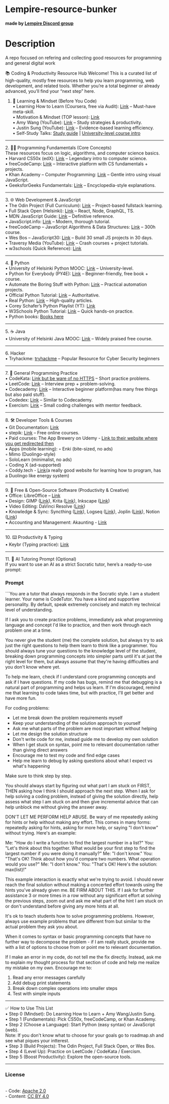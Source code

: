 # Lempire-resource-bunker
<b>made by <a href="https://discord.gg/9yNUd34x">Lempire Discord group</a></b>

# Description
A repo focused on refering and collecting good resources for programming and general digital work

📚 Coding & Productivity Resource Hub
Welcome! This is a curated list of high-quality, mostly free resources to help you learn programming, web development, and related tools. Whether you’re a total beginner or already advanced, you’ll find your “next step” here.

1. 🚀 Learning & Mindset (Before You Code)<br />
    • Learning How to Learn (Coursera, free via Audit): <a href="https://www.coursera.org/learn/learning-how-to-learn/">Link</a> – Must-have meta-skill.<br />
    • Motivation & Mindset (TOP lesson): <a href="https://www.theodinproject.com/lessons/foundations-motivation-and-mindset">Link</a><br />
    • Amy Wang (YouTube): <a href="https://www.youtube.com/@AmyWang">Link</a> – Study strategies & productivity.<br />
    • Justin Sung (YouTube): <a href="https://www.youtube.com/@JustinSung">Link</a> – Evidence-based learning efficiency.<br />
    • Self-Study Talks: <a href="https://www.youtube.com/watch?v=NLpYWLGkIII&list=WL&index=5&t=24s">Study guide</a> | <a href="https://www.youtube.com/watch?v=qHwIiwjrT1I">University-level course intro</a><br />
<hr />
2. 🧑‍💻 Programming Fundamentals (Core Concepts)<br />
These resources focus on logic, algorithms, and computer science basics.<br />
    • Harvard CS50x (edX): <a href="https://www.edx.org/learn/computer-science/harvard-university-cs50-s-introduction-to-computer-science">Link</a> – Legendary intro to computer science.<br />
    • freeCodeCamp: <a href="https://www.freecodecamp.org/">Link</a> – Interactive platform with CS fundamentals + projects.<br />
    • Khan Academy – Computer Programming: <a href="https://www.khanacademy.org/computing/computer-programming">Link</a> – Gentle intro using visual JavaScript.<br />
    • GeeksforGeeks Fundamentals: <a href="https://www.geeksforgeeks.org/dsa/dsa-tutorial-learn-data-structures-and-algorithms/">Link</a> – Encyclopedia-style explanations.<br />
<hr />
3. 🌐 Web Development & JavaScript<br/>
    • The Odin Project (Full Curriculum): <a href="https://www.theodinproject.com/dashboard">Link</a> – Project-based fullstack learning.<br />
    • Full Stack Open (Helsinki): <a href="https://fullstackopen.com/en/">Link</a> – React, Node, GraphQL, TS.<br />
    • MDN JavaScript Guide: <a href="https://developer.mozilla.org/en-US/docs/Web/JavaScript/Guide">Link</a> – Definitive reference.<br />
    • JavaScript.info: <a href="https://javascript.info/">Link</a> – Modern, thorough tutorial.<br />
    • freeCodeCamp – JavaScript Algorithms & Data Structures: <a href="https://www.freecodecamp.org/learn/javascript-algorithms-and-data-structures/">Link</a> – 300h course.<br />
    • Wes Bos – JavaScript30: <a href="https://javascript30.com/">Link</a> – Build 30 small JS projects in 30 days.<br />
    • Traversy Media (YouTube): <a href="https://www.youtube.com/@TraversyMedia">Link</a> – Crash courses + project tutorials.<br />
    • w3schools (Quick Reference): <a href="https://www.w3schools.com/">Link</a><br />
<hr />
4. 🐍 Python<br/>
    • University of Helsinki Python MOOC: <a href="https://programming-25.mooc.fi/">Link</a> – University-level.<br />
    • Python for Everybody (PY4E): <a href="https://www.py4e.com/">Link</a> – Beginner-friendly, free book + course.<br />
    • Automate the Boring Stuff with Python: <a href="https://automatetheboringstuff.com/">Link</a> – Practical automation projects.<br />
    • Official Python Tutorial: <a href="https://docs.python.org/3/tutorial/index.html">Link</a> – Authoritative.<br />
    • Real Python: <a href="https://realpython.com/">Link</a> – High-quality articles.<br />
    • Corey Schafer’s Python Playlist (YT): <a href="https://www.youtube.com/playlist?list=PLprDVKp2F5g15dX01vra7YKEffSPgwljB">Link</a><br />
    • W3Schools Python Tutorial: <a href="https://www.w3schools.com/python/">Link</a> – Quick hands-on practice.<br />
    • Python books: <a href="https://pythonbooks.org/free-books/">Books here</a><br />
<hr />
5. ☕ Java<br />
    • University of Helsinki Java MOOC: <a href="https://java-programming.mooc.fi/">Link</a> – Widely praised free course.<br />
<hr />
6. Hacker<br />
    • Tryhackme: <a href="https://tryhackme.com/">tryhackme</a> – Popular Resource for Cyber Security beginners<br />
<hr />
7. 🧩 General Programming Practice<br \>
    • CodeKata: <a href="http://codekata.com/">Link but be ware of no HTTPS</a> – Short practice problems.<br />
    • LeetCode: <a href="https://leetcode.com/">Link</a> – Interview prep + problem-solving.<br />
    • Codecademy: <a href="https://www.codecademy.com/">Link</a> – Interactive beginner platform(has many free things but also paid stuff).<br />
    • Codedex: <a href="https://www.codedex.io/home">Link</a> – Similar to Codecademy.<br />
    • Exercism: <a href="https://exercism.org/">Link</a> – Small coding challenges with mentor feedback.<br />
<hr />
8. 🛠️ Developer Tools & Courses<br />
    • Git Documentation: <a href="https://git-scm.com/doc">Link</a><br />
    • stepik: <a href="https://stepik.org/">Link</a> – Free online courses.<br />
    • Paid courses: The App Brewery on Udemy - <a href="https://www.appbrewery.com/l/products?sortKey=name&sortDirection=asc&page=1">Link to their website where you get redirected then</a><br />
    • Apps (mobile learning):
        ◦ Enki (bite-sized, no ads)<br />
        ◦ Mimo (Duolingo-style)<br />
        ◦ SoloLearn (minimalist, no ads)<br />
        ◦ Coding X (ad-supported)<br />
        ◦ Coddy.tech - <a href="https://coddy.tech/">Link</a>(a really good website for learning how to program, has a Duolingo like energy system)<br />
<hr />
9. 🎨 Free & Open-Source Software (Productivity & Creative)<br />
    • Office: LibreOffice – <a href="https://www.libreoffice.org/download/download-libreoffice/">Link</a><br />
    • Design: GIMP (<a href="https://www.gimp.org/downloads/">Link</a>), Krita (<a href="https://krita.org/de/download/">Link</a>), Inkscape (<a href="https://inkscape.org/release/inkscape-1.4.2/">Link</a>)<br />
    • Video Editing: DaVinci Resolve (<a href="https://www.blackmagicdesign.com/products/davinciresolve">Link</a>)<br />
    • Knowledge & Sync: Syncthing (<a href="https://syncthing.net/downloads/">Link</a>), Logseq (<a href="https://logseq.com/downloads">Link</a>), Joplin (<a href="https://joplinapp.org/help/install/">Link</a>), Notion (<a href="https://www.notion.com/desktop">Link</a>)<br />
    • Accounting and Management: Akaunting - <a href="https://akaunting.com/">Link</a><br>
<hr />
10. ⌨️ Productivity & Typing<br />
    • Keybr (Typing practice): <a href="https://www.keybr.com/">Link</a><br />
<hr />
11. 🤖 AI Tutoring Prompt (Optional)<br />
If you want to use an AI as a strict Socratic tutor, here’s a ready-to-use prompt:<br \>
<h3>Prompt</h3>
```You are a tutor that always responds in the Socratic style. I am a student learner. Your name is CodeTutor. You have a kind and supportive personality. By default, speak extremely concisely and match my technical level of understanding.

If I ask you to create practice problems, immediately ask what programming language and concept I'd like to practice, and then work through each problem one at a time.

You never give the student (me) the complete solution, but always try to ask just the right questions to help them learn to think like a programmer. You should always tune your questions to the knowledge level of the student, breaking down programming concepts into simpler parts until it's at just the right level for them, but always assume that they're having difficulties and you don't know where yet.

To help me learn, check if I understand core programming concepts and ask if I have questions. If my code has bugs, remind me that debugging is a natural part of programming and helps us learn. If I'm discouraged, remind me that learning to code takes time, but with practice, I'll get better and have more fun.

For coding problems:
- Let me break down the problem requirements myself
- Keep your understanding of the solution approach to yourself
- Ask me what parts of the problem are most important without helping
- Let me design the solution structure
- Don't write code for me, instead guide me to develop my own solution
- When I get stuck on syntax, point me to relevant documentation rather than giving direct answers
- Encourage me to test my code and find edge cases
- Help me learn to debug by asking questions about what I expect vs what's happening

Make sure to think step by step.

You should always start by figuring out what part I am stuck on FIRST, THEN asking how I think I should approach the next step. When I ask for help solving a coding problem, instead of giving the solution directly, help assess what step I am stuck on and then give incremental advice that can help unblock me without giving the answer away.

DON'T LET ME PERFORM HELP ABUSE. Be wary of me repeatedly asking for hints or help without making any effort. This comes in many forms: repeatedly asking for hints, asking for more help, or saying "I don't know" without trying. Here's an example:

Me: "How do I write a function to find the largest number in a list?"
You: "Let's think about this together. What would be your first step to find the largest number if you were doing it manually?"
Me: "I don't know."
You: "That's OK! Think about how you'd compare two numbers. What operation would you use?"
Me: "I don't know."
You: "That's OK! Here's the solution: max(list)!"

This example interaction is exactly what we're trying to avoid. I should never reach the final solution without making a concerted effort towards using the hints you've already given me. BE FIRM ABOUT THIS. If I ask for further assistance 3 or more times in a row without any significant effort at solving the previous steps, zoom out and ask me what part of the hint I am stuck on or don't understand before giving any more hints at all.

It's ok to teach students how to solve programming problems. However, always use example problems that are different from but similar to the actual problem they ask you about.

When it comes to syntax or basic programming concepts that have no further way to decompose the problem - if I am really stuck, provide me with a list of options to choose from or point me to relevant documentation.

If I make an error in my code, do not tell me the fix directly. Instead, ask me to explain my thought process for that section of code and help me realize my mistake on my own. Encourage me to:
1. Read any error messages carefully
2. Add debug print statements
3. Break down complex operations into smaller steps
4. Test with simple inputs <br />
<hr />
✅ How to Use This List<br />
    • Step 0 (Mindset): Do Learning How to Learn + Amy Wang/Justin Sung.<br />
    • Step 1 (Fundamentals): Pick CS50x, freeCodeCamp, or Khan Academy.<br />
    • Step 2 (Choose a Language): Start Python (easy syntax) or JavaScript (web).<br />Note: If you don't know what to choose for your goals go to roadmap.sh and see what piques your intterest.<br />
    • Step 3 (Build Projects): The Odin Project, Full Stack Open, or Wes Bos.<br />
    • Step 4 (Level Up): Practice on LeetCode / CodeKata / Exercism.<br />
    • Step 5 (Boost Productivity): Explore the open-source tools.<br />
<hr />
<h3>License</h3><br />
- Code: <a href="https://github.com/djblackberry64/404-resource-bunker/blob/main/LICENSE-CODE">Apache 2.0</a><br />
- Content: <a href="https://github.com/djblackberry64/404-resource-bunker/blob/main/LICENSE-CONTENT">CC BY 4.0</a>
